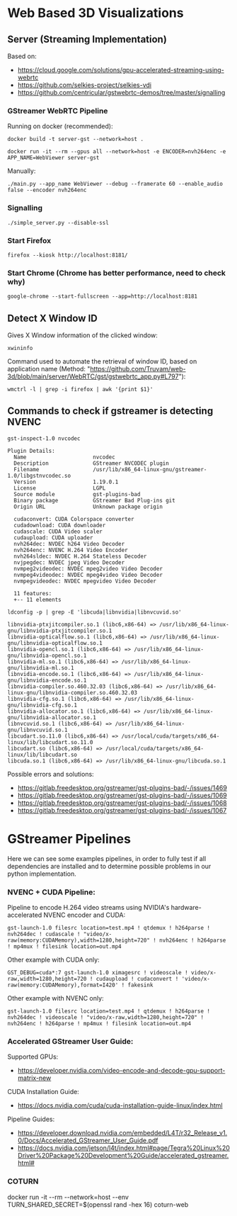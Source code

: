# Web Based 3D Visualizations
## Server (Streaming Implementation)

Based on: 
* https://cloud.google.com/solutions/gpu-accelerated-streaming-using-webrtc
* https://github.com/selkies-project/selkies-vdi
* https://github.com/centricular/gstwebrtc-demos/tree/master/signalling

### GStreamer WebRTC Pipeline
Running on docker (recommended):
```
docker build -t server-gst --network=host .
```
```
docker run -it --rm --gpus all --network=host -e ENCODER=nvh264enc -e APP_NAME=WebViewer server-gst
```
Manually:
```
./main.py --app_name WebViewer --debug --framerate 60 --enable_audio false --encoder nvh264enc
```

### Signalling
```
./simple_server.py --disable-ssl
```

### Start Firefox
```
firefox --kiosk http://localhost:8181/
```

### Start Chrome (Chrome has better performance, need to check why)
```
google-chrome --start-fullscreen --app=http://localhost:8181
```

## Detect X Window ID
Gives X Window information of the clicked window:
```
xwininfo
```
Command used to automate the retrieval of window ID, based on application name (Method: "https://github.com/Truvam/web-3d/blob/main/server/WebRTC/gst/gstwebrtc_app.py#L797"):
```
wmctrl -l | grep -i firefox | awk '{print $1}'
```

## Commands to check if gstreamer is detecting NVENC
```
gst-inspect-1.0 nvcodec
```
```
Plugin Details:
  Name                     nvcodec
  Description              GStreamer NVCODEC plugin
  Filename                 /usr/lib/x86_64-linux-gnu/gstreamer-1.0/libgstnvcodec.so
  Version                  1.19.0.1
  License                  LGPL
  Source module            gst-plugins-bad
  Binary package           GStreamer Bad Plug-ins git
  Origin URL               Unknown package origin

  cudaconvert: CUDA Colorspace converter
  cudadownload: CUDA downloader
  cudascale: CUDA Video scaler
  cudaupload: CUDA uploader
  nvh264dec: NVDEC h264 Video Decoder
  nvh264enc: NVENC H.264 Video Encoder
  nvh264sldec: NVDEC H.264 Stateless Decoder
  nvjpegdec: NVDEC jpeg Video Decoder
  nvmpeg2videodec: NVDEC mpeg2video Video Decoder
  nvmpeg4videodec: NVDEC mpeg4video Video Decoder
  nvmpegvideodec: NVDEC mpegvideo Video Decoder

  11 features:
  +-- 11 elements

```
```
ldconfig -p | grep -E 'libcuda|libnvidia|libnvcuvid.so'
```
```
libnvidia-ptxjitcompiler.so.1 (libc6,x86-64) => /usr/lib/x86_64-linux-gnu/libnvidia-ptxjitcompiler.so.1
libnvidia-opticalflow.so.1 (libc6,x86-64) => /usr/lib/x86_64-linux-gnu/libnvidia-opticalflow.so.1
libnvidia-opencl.so.1 (libc6,x86-64) => /usr/lib/x86_64-linux-gnu/libnvidia-opencl.so.1
libnvidia-ml.so.1 (libc6,x86-64) => /usr/lib/x86_64-linux-gnu/libnvidia-ml.so.1
libnvidia-encode.so.1 (libc6,x86-64) => /usr/lib/x86_64-linux-gnu/libnvidia-encode.so.1
libnvidia-compiler.so.460.32.03 (libc6,x86-64) => /usr/lib/x86_64-linux-gnu/libnvidia-compiler.so.460.32.03
libnvidia-cfg.so.1 (libc6,x86-64) => /usr/lib/x86_64-linux-gnu/libnvidia-cfg.so.1
libnvidia-allocator.so.1 (libc6,x86-64) => /usr/lib/x86_64-linux-gnu/libnvidia-allocator.so.1
libnvcuvid.so.1 (libc6,x86-64) => /usr/lib/x86_64-linux-gnu/libnvcuvid.so.1
libcudart.so.11.0 (libc6,x86-64) => /usr/local/cuda/targets/x86_64-linux/lib/libcudart.so.11.0
libcudart.so (libc6,x86-64) => /usr/local/cuda/targets/x86_64-linux/lib/libcudart.so
libcuda.so.1 (libc6,x86-64) => /usr/lib/x86_64-linux-gnu/libcuda.so.1
```

Possible errors and solutions:
* https://gitlab.freedesktop.org/gstreamer/gst-plugins-bad/-/issues/1469
* https://gitlab.freedesktop.org/gstreamer/gst-plugins-bad/-/issues/1069
* https://gitlab.freedesktop.org/gstreamer/gst-plugins-bad/-/issues/1068
* https://gitlab.freedesktop.org/gstreamer/gst-plugins-bad/-/issues/1067

# GStreamer Pipelines
Here we can see some examples pipelines, in order to fully test if all dependencies are installed and to determine possible problems in our python implementation.

### NVENC + CUDA Pipeline:
Pipeline to encode H.264 video streams using NVIDIA's hardware-accelerated NVENC encoder and CUDA:

```
gst-launch-1.0 filesrc location=test.mp4 ! qtdemux ! h264parse ! nvh264dec ! cudascale ! "video/x-raw(memory:CUDAMemory),width=1280,height=720" ! nvh264enc ! h264parse ! mp4mux ! filesink location=out.mp4
```
Other example with CUDA only:
```
GST_DEBUG=cuda*:7 gst-launch-1.0 ximagesrc ! videoscale ! video/x-raw,width=1280,height=720 ! cudaupload ! cudaconvert ! 'video/x-raw(memory:CUDAMemory),format=I420' ! fakesink
```
Other example with NVENC only:
```
gst-launch-1.0 filesrc location=test.mp4 ! qtdemux ! h264parse ! nvh264dec ! videoscale ! "video/x-raw,width=1280,height=720" ! nvh264enc ! h264parse ! mp4mux ! filesink location=out.mp4
```

### Accelerated GStreamer User Guide: 
Supported GPUs:
* https://developer.nvidia.com/video-encode-and-decode-gpu-support-matrix-new

CUDA Installation Guide:
* https://docs.nvidia.com/cuda/cuda-installation-guide-linux/index.html

Pipeline Guides:
* https://developer.download.nvidia.com/embedded/L4T/r32_Release_v1.0/Docs/Accelerated_GStreamer_User_Guide.pdf
* https://docs.nvidia.com/jetson/l4t/index.html#page/Tegra%20Linux%20Driver%20Package%20Development%20Guide/accelerated_gstreamer.html#

### COTURN
docker run -it --rm --network=host --env TURN_SHARED_SECRET=$(openssl rand -hex 16) coturn-web